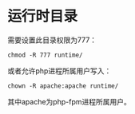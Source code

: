 # 运行时目录

需要设置此目录权限为777：
```
chmod -R 777 runtime/
```

或者允许php进程所属用户写入：
```
chown -R apache:apache runtime/
```

其中apache为php-fpm进程所属用户。
